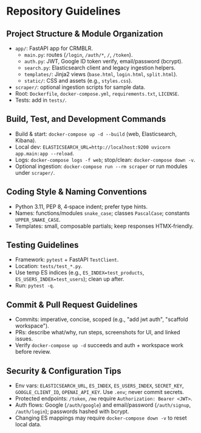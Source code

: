 # Repository Guidelines

## Project Structure & Module Organization
- `app/`: FastAPI app for CRMBLR.
  - `main.py`: routes (`/login`, `/auth/*`, `/`, `/token`).
  - `auth.py`: JWT, Google ID token verify, email/password (bcrypt).
  - `search.py`: Elasticsearch client and legacy ingestion helpers.
  - `templates/`: Jinja2 views (`base.html`, `login.html`, `split.html`).
  - `static/`: CSS and assets (e.g., `styles.css`).
- `scraper/`: optional ingestion scripts for sample data.
- Root: `Dockerfile`, `docker-compose.yml`, `requirements.txt`, `LICENSE`.
- Tests: add in `tests/`.

## Build, Test, and Development Commands
- Build & start: `docker-compose up -d --build` (web, Elasticsearch, Kibana).
- Local dev: `ELASTICSEARCH_URL=http://localhost:9200 uvicorn app.main:app --reload`.
- Logs: `docker-compose logs -f web`; stop/clean: `docker-compose down -v`.
- Optional ingestion: `docker-compose run --rm scraper` or run modules under `scraper/`.

## Coding Style & Naming Conventions
- Python 3.11, PEP 8, 4‑space indent; prefer type hints.
- Names: functions/modules `snake_case`; classes `PascalCase`; constants `UPPER_SNAKE_CASE`.
- Templates: small, composable partials; keep responses HTMX‑friendly.

## Testing Guidelines
- Framework: `pytest` + FastAPI `TestClient`.
- Location: `tests/test_*.py`.
- Use temp ES indices (e.g., `ES_INDEX=test_products`, `ES_USERS_INDEX=test_users`); clean up after.
- Run: `pytest -q`.

## Commit & Pull Request Guidelines
- Commits: imperative, concise, scoped (e.g., "add jwt auth", "scaffold workspace").
- PRs: describe what/why, run steps, screenshots for UI, and linked issues.
- Verify `docker-compose up -d` succeeds and auth + workspace work before review.

## Security & Configuration Tips
- Env vars: `ELASTICSEARCH_URL`, `ES_INDEX`, `ES_USERS_INDEX`, `SECRET_KEY`, `GOOGLE_CLIENT_ID`, `OPENAI_API_KEY`. Use `.env`; never commit secrets.
- Protected endpoints: `/token`, `/me` require `Authorization: Bearer <JWT>`.
- Auth flows: Google (`/auth/google`) and email/password (`/auth/signup`, `/auth/login`); passwords hashed with bcrypt.
- Changing ES mappings may require `docker-compose down -v` to reset local data.
